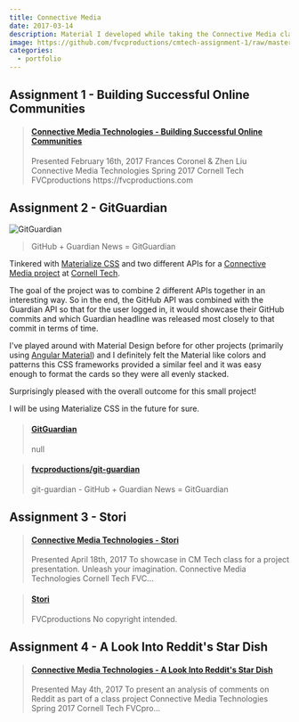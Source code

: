 ```yaml
---
title: Connective Media
date: 2017-03-14
description: Material I developed while taking the Connective Media class at Cornell Tech.
image: https://github.com/fvcproductions/cmtech-assignment-1/raw/master/assets/img/screenshot.png
categories:
  - portfolio
---
```


## Assignment 1 - Building Successful Online Communities

<blockquote class="embedly-card" data-card-controls="0"><h4><a href="https://www.slideshare.net/FVCproductions/connective-media-technologies-building-successful-online-communities">Connective Media Technologies - Building Successful Online Communities</a></h4><p>Presented February 16th, 2017 Frances Coronel & Zhen Liu Connective Media Technologies Spring 2017 Cornell Tech FVCproductions https://fvcproductions.com</p></blockquote>
<script async src="//cdn.embedly.com/widgets/platform.js" charset="UTF-8"></script>

## Assignment 2 - GitGuardian

![GitGuardian](https://i.imgur.com/8fk73nj.png)

> GitHub + Guardian News = GitGuardian

Tinkered with [Materialize CSS](http://materializecss.com/) and two different APIs for a [Connective Media project](https://github.com/cornelltech/CMTech2017) at [Cornell Tech](http://tech.cornell.edu).

The goal of the project was to combine 2 different APIs together in an interesting way. So in the end, the GitHub API was combined with the Guardian API so that for the user logged in, it would showcase their GitHub commits and which Guardian headline was released most closely to that commit in terms of time.

I've played around with Material Design before for other projects (primarily using [Angular Material](https://material.angularjs.org/latest/)) and I definitely felt the Material like colors and patterns this CSS frameworks provided a similar feel and it was easy enough to format the cards so they were all evenly stacked.

Surprisingly pleased with the overall outcome for this small project!

I will be using Materialize CSS in the future for sure.

<blockquote class="embedly-card" data-card-controls="0"><h4><a href="https://fvcproductions.github.io/git-guardian/">GitGuardian</a></h4><p>null</p></blockquote>
<script async src="//cdn.embedly.com/widgets/platform.js" charset="UTF-8"></script>

<blockquote class="embedly-card" data-card-controls="0"><h4><a href="http://github.com/fvcproductions/cmtech-assignment-1">fvcproductions/git-guardian</a></h4><p>git-guardian - GitHub + Guardian News = GitGuardian</p></blockquote>
<script async src="//cdn.embedly.com/widgets/platform.js" charset="UTF-8"></script>

## Assignment 3 - Stori

<blockquote class="embedly-card" data-card-controls="0"><h4><a href="https://www.slideshare.net/FVCproductions/connective-media-technologies-stori">Connective Media Technologies - Stori</a></h4><p>Presented April 18th, 2017 To showcase in CM Tech class for a project presentation. Unleash your imagination. Connective Media Technologies Cornell Tech FVC...</p></blockquote>
<script async src="//cdn.embedly.com/widgets/platform.js" charset="UTF-8"></script>

<blockquote class="embedly-card" data-card-controls="0"><h4><a href="https://www.youtube.com/watch?v=Wl2g1H7ybZE">Stori</a></h4><p>FVCproductions No copyright intended.</p></blockquote>
<script async src="//cdn.embedly.com/widgets/platform.js" charset="UTF-8"></script>

## Assignment 4 - A Look Into Reddit's Star Dish

<blockquote class="embedly-card" data-card-controls="0"><h4><a href="https://www.slideshare.net/FVCproductions/connective-media-technologies-a-look-into-reddits-star-dish">Connective Media Technologies - A Look Into Reddit's Star Dish</a></h4><p>Presented May 4th, 2017 To present an analysis of comments on Reddit as part of a class project Connective Media Technologies Spring 2017 Cornell Tech FVCpro...</p></blockquote>
<script async src="//cdn.embedly.com/widgets/platform.js" charset="UTF-8"></script>
